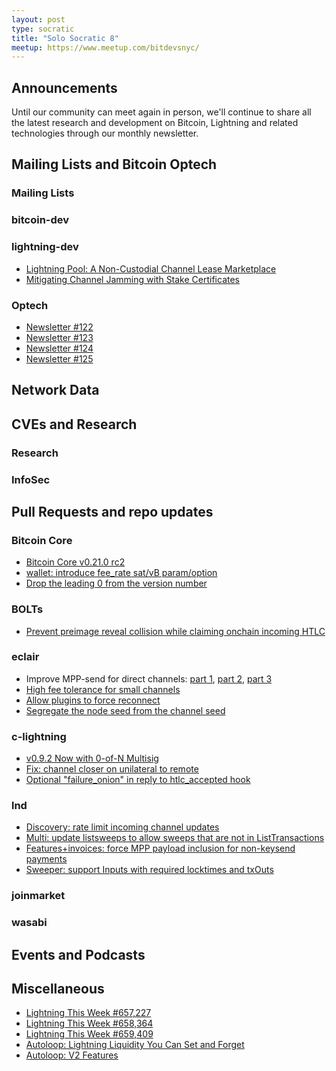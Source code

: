 ```yaml
---
layout: post
type: socratic
title: "Solo Socratic 8"
meetup: https://www.meetup.com/bitdevsnyc/
---
```


## Announcements

Until our community can meet again in person, we'll continue to share all the
latest research and development on Bitcoin, Lightning and related technologies
through our monthly newsletter.

## Mailing Lists and Bitcoin Optech

### Mailing Lists

### bitcoin-dev

### lightning-dev

- [Lightning Pool: A Non-Custodial Channel Lease Marketplace](https://lists.linuxfoundation.org/pipermail/lightning-dev/2020-November/002874.html)
- [Mitigating Channel Jamming with Stake Certificates](https://lists.linuxfoundation.org/pipermail/lightning-dev/2020-November/002884.html)

### Optech

- [Newsletter #122](https://bitcoinops.org/en/newsletters/2020/11/04/)
- [Newsletter #123](https://bitcoinops.org/en/newsletters/2020/11/11/)
- [Newsletter #124](https://bitcoinops.org/en/newsletters/2020/11/18/)
- [Newsletter #125](https://bitcoinops.org/en/newsletters/2020/11/25/)

## Network Data


## CVEs and Research


### Research


### InfoSec


## Pull Requests and repo updates

### Bitcoin Core

- [Bitcoin Core v0.21.0 rc2](https://github.com/bitcoin/bitcoin/releases/tag/v0.21.0rc2)
- [wallet: introduce fee_rate sat/vB param/option](https://github.com/bitcoin/bitcoin/issues/20305)
- [Drop the leading 0 from the version number](https://github.com/bitcoin/bitcoin/issues/20223)

### BOLTs

- [Prevent preimage reveal collision while claiming onchain incoming HTLC](https://github.com/lightningnetwork/lightning-rfc/pull/808)

### eclair

- Improve MPP-send for direct channels: [part 1](https://github.com/ACINQ/eclair/pull/1599), [part 2](https://github.com/ACINQ/eclair/pull/1600), [part 3](https://github.com/ACINQ/eclair/pull/1601)
- [High fee tolerance for small channels](https://github.com/ACINQ/eclair/pull/1595)
- [Allow plugins to force reconnect](https://github.com/ACINQ/eclair/pull/1594)
- [Segregate the node seed from the channel seed](https://github.com/ACINQ/eclair/pull/1584)

### c-lightning

- [v0.9.2 Now with 0-of-N Multisig](https://github.com/ElementsProject/lightning/releases/tag/v0.9.2)
- [Fix: channel closer on unilateral to remote](https://github.com/ElementsProject/lightning/pull/4198)
- [Optional "failure_onion" in reply to htlc_accepted hook](https://github.com/ElementsProject/lightning/pull/4187)

### lnd

- [Discovery: rate limit incoming channel updates](https://github.com/lightningnetwork/lnd/pull/4786)
- [Multi: update listsweeps to allow sweeps that are not in ListTransactions](https://github.com/lightningnetwork/lnd/pull/4762)
- [Features+invoices: force MPP payload inclusion for non-keysend payments](https://github.com/lightningnetwork/lnd/pull/4752)
- [Sweeper: support Inputs with required locktimes and txOuts](https://github.com/lightningnetwork/lnd/pull/4750)

### joinmarket

### wasabi

## Events and Podcasts

## Miscellaneous

- [Lightning This Week #657,227](https://andreneves.substack.com/p/lightning-this-week-657227)
- [Lightning This Week #658,364](https://andreneves.substack.com/p/lightning-this-week-658364)
- [Lightning This Week #659,409](https://andreneves.substack.com/p/lightning-this-week-659409)
- [Autoloop: Lightning Liquidity You Can Set and Forget](https://lightning.engineering/posts/2020-11-24-autoloop/)
- [Autoloop: V2 Features](https://github.com/lightninglabs/loop/issues/319)

